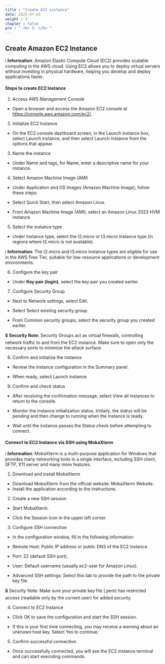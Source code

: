 ```yaml
---
title : "Create EC2 instance"
date: 2025-07-01
weight : 3
chapter : false
pre : " <b> 3. </b> "
---
```

## Create Amazon EC2 Instance
ℹ️ **Information**: Amazon Elastic Compute Cloud (EC2) provides scalable computing in the AWS cloud. Using EC2 allows you to deploy virtual servers without investing in physical hardware, helping you develop and deploy applications faster.

#### Steps to create EC2 Instance
1. Access AWS Management Console

- Open a browser and access the Amazon EC2 console at https://console.aws.amazon.com/ec2/.

2. Initialize EC2 Instance

- On the EC2 console dashboard screen, in the Launch instance box, select Launch instance, and then select Launch instance from the options that appear.

3. Name the instance

- Under Name and tags, for Name, enter a descriptive name for your instance.

4. Select Amazon Machine Image (AMI)

- Under Application and OS Images (Amazon Machine Image), follow these steps:

- Select Quick Start, then select Amazon Linux.

- From Amazon Machine Image (AMI), select an Amazon Linux 2023 HVM instance.

5. Select the instance type

- Under Instance type, select the t2.micro or t3.micro instance type (in regions where t2.micro is not available).

ℹ️ **Information**: The t2.micro and t3.micro instance types are eligible for use in the AWS Free Tier, suitable for low-resource applications or development environments.

6. Configure the key pair

- Under **Key pair (login)**, select the key pair you created earlier.

7. Configure Security Group

- Next to Network settings, select Edit.

- Select Select existing security group.

- From Common security groups, select the security group you created earlier.

🔒 **Security Note**: Security Groups act as virtual firewalls, controlling network traffic to and from the EC2 instance. Make sure to open only the necessary ports to minimize the attack surface.

8. Confirm and initialize the instance

- Review the instance configuration in the Summary panel.

- When ready, select Launch instance.

9. Confirm and check status

- After receiving the confirmation message, select View all instances to return to the console.

- Monitor the instance initialization status. Initially, the status will be pending and then change to running when the instance is ready.

- Wait until the instance passes the Status check before attempting to connect.

#### Connect to EC2 Instance via SSH using MobaXterm
ℹ️ **Information**: MobaXterm is a multi-purpose application for Windows that provides many networking tools in a single interface, including SSH client, SFTP, X11 server and many more features.

1. Download and install MobaXterm

- Download MobaXterm from the official website: MobaXterm Website.
- Install the application according to the instructions.

2. Create a new SSH session

- Start MobaXterm.

- Click the Session icon in the upper left corner.

3. Configure SSH connection

- In the configuration window, fill in the following information:

- Remote Host: Public IP address or public DNS of the EC2 instance.

- Port: 22 (default SSH port).

- User: Default username (usually ec2-user for Amazon Linux).
- Advanced SSH settings: Select this tab to provide the path to the private key file.

🔒 Security Note: Make sure your private key file (.pem) has restricted access (readable only by the current user) for added security.

4. Connect to EC2 Instance

- Click OK to save the configuration and start the SSH session.

- If this is your first time connecting, you may receive a warning about an unknown host key. Select Yes to continue.

5. Confirm successful connection

- Once successfully connected, you will see the EC2 instance terminal and can start executing commands.